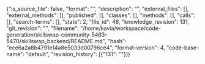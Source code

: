 {"is_source_file": false, "format": "", "description": "", "external_files": [], "external_methods": [], "published": [], "classes": [], "methods": [], "calls": [], "search-terms": [], "state": 2, "file_id": 48, "knowledge_revision": 131, "git_revision": "", "filename": "/home/kavia/workspace/code-generation/skillswap-community-5463-5470/skillswap_backend/README.md", "hash": "ece6a2a8b4791e14a8e5033d00796ce4", "format-version": 4, "code-base-name": "default", "revision_history": [{"131": ""}]}